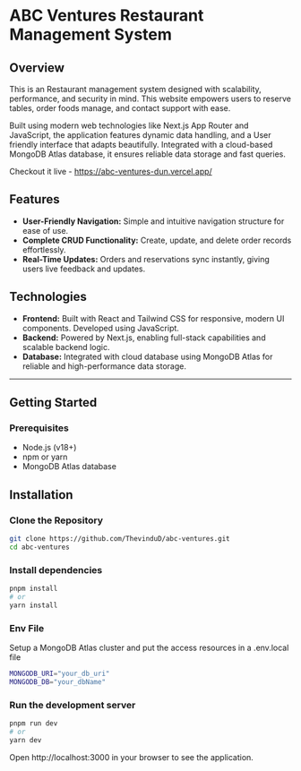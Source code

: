 # ABC Ventures Restaurant Management System

## Overview

This is an Restaurant management system designed with scalability, performance, and security in mind.
This website empowers users to reserve tables, order foods manage, and contact support with ease. 

Built using modern web technologies like Next.js App Router and JavaScript, the application features dynamic data handling, and a User friendly interface that adapts beautifully. Integrated with a cloud-based MongoDB Atlas database, it ensures reliable data storage and fast queries.

Checkout it live - https://abc-ventures-dun.vercel.app/

## Features 

- **User-Friendly Navigation:** Simple and intuitive navigation structure for ease of use.
- **Complete CRUD Functionality:** Create, update, and delete order records effortlessly.
- **Real-Time Updates:** Orders and reservations sync instantly, giving users live feedback and updates.

## Technologies 

- **Frontend:** Built with React and Tailwind CSS for responsive, modern UI components. Developed using JavaScript.
- **Backend:** Powered by Next.js, enabling full-stack capabilities and scalable backend logic.
- **Database:** Integrated with cloud database using MongoDB Atlas for reliable and high-performance data storage.

---

## Getting Started
### Prerequisites

- Node.js (v18+)
- npm or yarn
- MongoDB Atlas database

## Installation
### Clone the Repository
```bash
git clone https://github.com/ThevinduD/abc-ventures.git
cd abc-ventures
```

### Install dependencies
```bash 
pnpm install
# or
yarn install
```

### Env File
Setup a MongoDB Atlas cluster and put the access resources in a .env.local file
```bash
MONGODB_URI="your_db_uri"
MONGODB_DB="your_dbName"
```

### Run the development server
```bash
pnpm run dev
# or
yarn dev
```

Open http://localhost:3000 in your browser to see the application.
